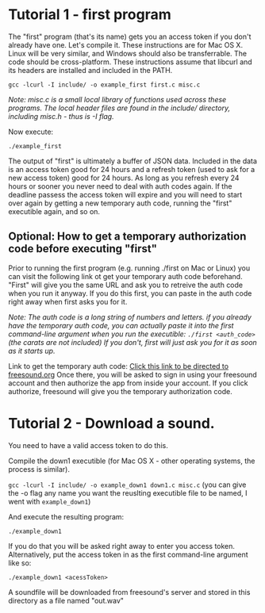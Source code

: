 # Tutorial 1 - first program

The "first" program (that's its name) gets you an access token if you don't already have one.
Let's compile it. These instructions are for Mac OS X. Linux will be very similar, and Windows should also be transferrable. 
The code should be cross-platform. These instructions assume that libcurl and its headers are installed and included in the PATH.

`gcc -lcurl -I include/ -o example_first first.c misc.c`

*Note: misc.c is a small local library of functions used across these programs. The local header files are found in the include/ directory, including misc.h - thus is -I flag.*

Now execute:

`./example_first`

The output of "first" is ultimately a buffer of JSON data. Included in the data is an access token good for 24 hours and a refresh token (used to ask for a new access token) good for 24 hours. 
As long as you refresh every 24 hours or sooner you never need to deal with auth codes again. 
If the deadline passess the access token will expire and you will need to start over again by getting a new temporary auth code, running the "first" executible again, and so on.


## Optional: How to get a temporary authorization code before executing "first"

Prior to running the first program (e.g. running ./first on Mac or Linux) you can visit the following link ot get your temporary auth code beforehand. "First" will give you the same URL and ask you to retreive the auth code when you run it anyway. If you do this first, you can paste in the auth code right away when first asks you for it.

*Note: The auth code is a long string of numbers and letters. if you already have the temporary auth code, you can actually paste it into the first command-line argument when you run the executible:
`./first <auth_code>` (the carats are not included)
If you don't, first will just ask you for it as soon as it starts up.*

Link to get the temporary auth code:
[Click this link to be directed to freesound.org](https://freesound.org/apiv2/outh2/authorize/?client_id=1k4d2Azct3D650WgIFbh&response_type=code)
Once there, you will be asked to sign in using your freesound account and then authorize the app from inside your account.
If you click authorize, freesound will give you the temporary authorization code.

# Tutorial 2 - Download a sound.

You need to have a valid access token to do this.

Compile the down1 executible (for Mac OS X - other operating systems, the process is similar).

`gcc -lcurl -I include/ -o example_down1 down1.c misc.c` (you can give the -o flag any name you want the reuslting executible file to be named, I went with `example_down1`)

And execute the resulting program:

`./example_down1`

If you do that you will be asked right away to enter you access token. Alternatively, put the access token in as the first command-line argument like so:

`./example_down1 <acessToken>`

A soundfile will be downloaded from freesound's server and stored in this directory as a file named "out.wav"
